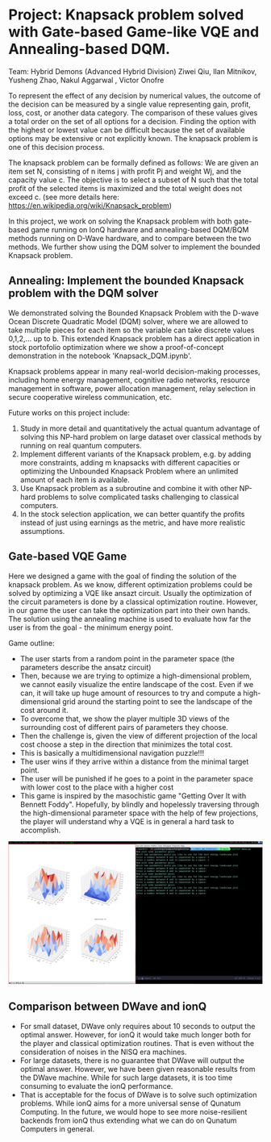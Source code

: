 # Project: Knapsack problem solved with Gate-based Game-like VQE and Annealing-based DQM.

Team: Hybrid Demons (Advanced Hybrid Division)
Ziwei Qiu, Ilan Mitnikov, Yusheng Zhao, Nakul Aggarwal , Victor Onofre 

To represent the effect of any decision by numerical values, the outcome of the decision can be measured by a single value representing gain, profit, loss, cost, or another data category. The comparison of these values gives a total order on the set of all options for a decision. Finding the option with the highest or lowest value can be difficult because the set of available options may be extensive or not explicitly known. The knapsack problem is one of this decision process.

The knapsack problem can be formally defined as follows: We are given an item set N, consisting of n items j with profit Pj and weight Wj, and the capacity value c. The objective is to select a subset of N such that the total profit of the selected items is maximized and the total weight does not exceed c. (see more details here: https://en.wikipedia.org/wiki/Knapsack_problem)

In this project, we work on solving the Knapsack problem with both gate-based game running on IonQ hardware and annealing-based DQM/BQM methods running on D-Wave hardware, and to compare between the two methods. We further show using the DQM solver to implement the bounded Knapsack problem.


## Annealing: Implement the bounded Knapsack problem with the DQM solver
We demonstrated solving the Bounded Knapsack Problem with the D-wave Ocean Discrete Quadratic Model (DQM) solver, where we are allowed to take multiple pieces for each item so the variable can take discrete values 0,1,2,... up to b. This extended Knapsack problem has a direct application in stock portofolio optimization where we show a proof-of-concept demonstration in the notebook 'Knapsack_DQM.ipynb'. 

Knapsack problems appear in many real-world decision-making processes, including home energy management, cognitive radio networks, resource management in software, power allocation management, relay selection in secure cooperative wireless communication, etc. 

Future works on this project include:
1. Study in more detail and quantitatively the actual quantum advantage of solving this NP-hard problem on large dataset over classical methods by running on real quantum computers. 
2. Implement different variants of the Knapsack problem, e.g. by adding more constraints, adding m knapsacks with different capacities or optimizing the Unbounded Knapsack Problem where an unlimited amount of each item is available.
3. Use Knapsack problem as a subroutine and combine it with other NP-hard problems to solve complicated tasks challenging to classical computers.
4. In the stock selection application, we can better quantify the profits instead of just using earnings as the metric, and have more realistic assumptions.



## Gate-based VQE Game

Here we designed a game with the goal of finding the solution of the knapsack problem.
As we know, different optimization problems could be solved by optimizing a VQE like ansazt circuit.
Usually the optimization of the circuit parameters is done by a classical optimization routine.
However, in our game the user can take the optimization part into their own hands.  
The solution using the annealing machine is used to evaluate how far the user is from the goal - the minimum energy point.
  
Game outline:
- The user starts from a random point in the parameter space (the parameters describe the ansatz circuit)
- Then, because we are trying to optimize a high-dimensional problem, we cannot easily visualize the entire landscape of the cost. Even if we can, it will take up huge amount of resources to try and compute a high-dimensional grid around the starting point to see the landscape of the cost around it.
- To overcome that, we show the player multiple 3D views of the surrounding cost of different pairs of parameters they choose.
- Then the challenge is, given the view of different projection of the local cost choose a step in the direction that minimizes the total cost.
- This is basically a multidimensional navigation puzzle!!!
- The user wins if they arrive within a distance from the minimal target point.
- The user will be punished if he goes to a point in the parameter space with lower cost to the place with a higher cost
- This game is inspired by the masochistic game "Getting Over It with Bennett Foddy". Hopefully, by blindly and hopelessly traversing through the high-dimensional parameter space with the help of few projections, the player will understand why a VQE is in general a hard task to accomplish.

![GamePlay](./GamePlay.png "Actual GamePlay")
## Comparison between DWave and ionQ

- For small dataset, DWave only requires about 10 seconds to output the optimal answer. However, for ionQ it would take much longer both for the player and classical optimization routines. That is even without the consideration of noises in the NISQ era machines.
- For large datasets, there is no guarantee that DWave will output the optimal answer. However, we have been given reasonable results from the DWave machine. While for such large datasets, it is too time consuming to evaluate the ionQ performance. 
- That is acceptable for the focus of DWave is to solve such optimization problems. While ionQ aims for a more universal sense of Qunatum Computing. In the future, we would hope to see more noise-resilient backends from ionQ thus extending what we can do on Qunatum Computers in general.

